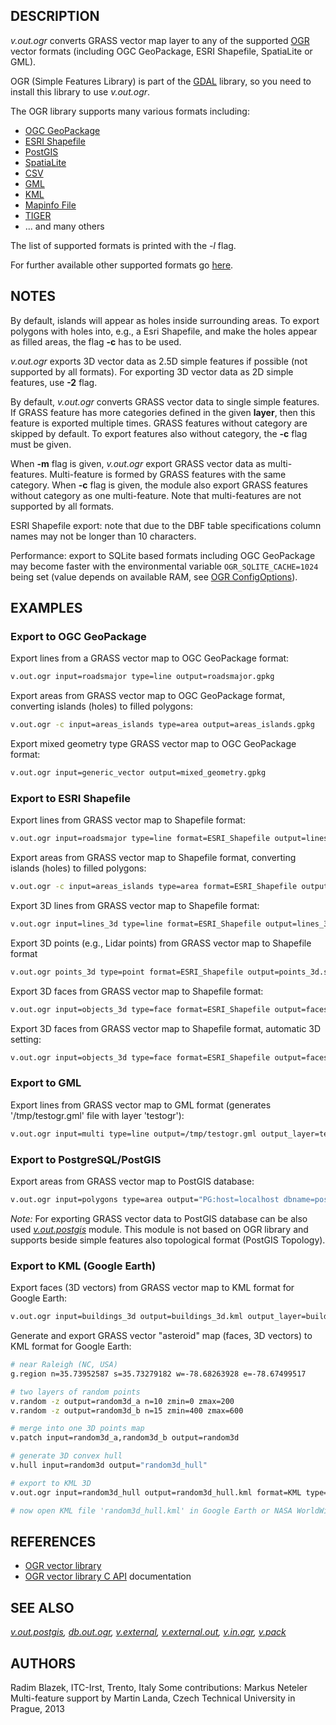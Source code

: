 ## DESCRIPTION

*v.out.ogr* converts GRASS vector map layer to any of the supported
[OGR](https://gdal.org/) vector formats (including OGC GeoPackage, ESRI
Shapefile, SpatiaLite or GML).

OGR (Simple Features Library) is part of the [GDAL](https://gdal.org)
library, so you need to install this library to use *v.out.ogr*.

The OGR library supports many various formats including:

- [OGC GeoPackage](https://gdal.org/en/stable/drivers/vector/gpkg.html)
- [ESRI
  Shapefile](https://gdal.org/en/stable/drivers/vector/shapefile.html)
- [PostGIS](https://gdal.org/en/stable/drivers/vector/pg.html)
- [SpatiaLite](https://gdal.org/en/stable/drivers/vector/sqlite.html)
- [CSV](https://gdal.org/en/stable/drivers/vector/csv.html)
- [GML](https://gdal.org/en/stable/drivers/vector/gml.html)
- [KML](https://gdal.org/en/stable/drivers/vector/kml.html)
- [Mapinfo File](https://gdal.org/en/stable/drivers/vector/mitab.html)
- [TIGER](https://gdal.org/en/stable/drivers/vector/tiger.html)
- ... and many others

The list of supported formats is printed with the *-l* flag.

For further available other supported formats go
[here](https://gdal.org/en/stable/drivers/vector/).

## NOTES

By default, islands will appear as holes inside surrounding areas. To
export polygons with holes into, e.g., a Esri Shapefile, and make the
holes appear as filled areas, the flag **-c** has to be used.

*v.out.ogr* exports 3D vector data as 2.5D simple features if possible
(not supported by all formats). For exporting 3D vector data as 2D
simple features, use **-2** flag.

By default, *v.out.ogr* converts GRASS vector data to single simple
features. If GRASS feature has more categories defined in the given
**layer**, then this feature is exported multiple times. GRASS features
without category are skipped by default. To export features also without
category, the **-c** flag must be given.

When **-m** flag is given, *v.out.ogr* export GRASS vector data as
multi-features. Multi-feature is formed by GRASS features with the same
category. When **-c** flag is given, the module also export GRASS
features without category as one multi-feature. Note that multi-features
are not supported by all formats.

ESRI Shapefile export: note that due to the DBF table specifications
column names may not be longer than 10 characters.

Performance: export to SQLite based formats including OGC GeoPackage may
become faster with the environmental variable `OGR_SQLITE_CACHE=1024`
being set (value depends on available RAM, see [OGR
ConfigOptions](https://trac.osgeo.org/gdal/wiki/ConfigOptions#OGR_SQLITE_CACHE)).

## EXAMPLES

### Export to OGC GeoPackage

Export lines from a GRASS vector map to OGC GeoPackage format:

```bash
v.out.ogr input=roadsmajor type=line output=roadsmajor.gpkg
```

Export areas from GRASS vector map to OGC GeoPackage format, converting
islands (holes) to filled polygons:

```bash
v.out.ogr -c input=areas_islands type=area output=areas_islands.gpkg
```

Export mixed geometry type GRASS vector map to OGC GeoPackage format:

```bash
v.out.ogr input=generic_vector output=mixed_geometry.gpkg
```

### Export to ESRI Shapefile

Export lines from GRASS vector map to Shapefile format:

```bash
v.out.ogr input=roadsmajor type=line format=ESRI_Shapefile output=lines.shp
```

Export areas from GRASS vector map to Shapefile format, converting
islands (holes) to filled polygons:

```bash
v.out.ogr -c input=areas_islands type=area format=ESRI_Shapefile output=areas_islands.shp
```

Export 3D lines from GRASS vector map to Shapefile format:

```bash
v.out.ogr input=lines_3d type=line format=ESRI_Shapefile output=lines_3d.shp lco="SHPT=ARCZ"
```

Export 3D points (e.g., Lidar points) from GRASS vector map to Shapefile
format

```bash
v.out.ogr points_3d type=point format=ESRI_Shapefile output=points_3d.shp lco="SHPT=POINTZ"
```

Export 3D faces from GRASS vector map to Shapefile format:

```bash
v.out.ogr input=objects_3d type=face format=ESRI_Shapefile output=faces_3d.shp lco="SHPT=POLYGONZ"
```

Export 3D faces from GRASS vector map to Shapefile format, automatic 3D
setting:

```bash
v.out.ogr input=objects_3d type=face format=ESRI_Shapefile output=faces_3d.shp"
```

### Export to GML

Export lines from GRASS vector map to GML format (generates
'/tmp/testogr.gml' file with layer 'testogr'):

```bash
v.out.ogr input=multi type=line output=/tmp/testogr.gml output_layer=testogr format=GML
```

### Export to PostgreSQL/PostGIS

Export areas from GRASS vector map to PostGIS database:

```bash
v.out.ogr input=polygons type=area output="PG:host=localhost dbname=postgis user=postgres" output_layer=polymap format=PostgreSQL
```

*Note:* For exporting GRASS vector data to PostGIS database can be also
used *[v.out.postgis](v.out.postgis.md)* module. This module is not
based on OGR library and supports beside simple features also
topological format (PostGIS Topology).

### Export to KML (Google Earth)

Export faces (3D vectors) from GRASS vector map to KML format for Google
Earth:

```bash
v.out.ogr input=buildings_3d output=buildings_3d.kml output_layer=buildings_3d format=KML type=face
```

Generate and export GRASS vector "asteroid" map (faces, 3D vectors) to
KML format for Google Earth:

```bash
# near Raleigh (NC, USA)
g.region n=35.73952587 s=35.73279182 w=-78.68263928 e=-78.67499517

# two layers of random points
v.random -z output=random3d_a n=10 zmin=0 zmax=200
v.random -z output=random3d_b n=15 zmin=400 zmax=600

# merge into one 3D points map
v.patch input=random3d_a,random3d_b output=random3d

# generate 3D convex hull
v.hull input=random3d output="random3d_hull"

# export to KML 3D
v.out.ogr input=random3d_hull output=random3d_hull.kml format=KML type=face dsco="AltitudeMode=absolute"

# now open KML file 'random3d_hull.kml' in Google Earth or NASA WorldWind or ...
```

## REFERENCES

- [OGR vector library](https://gdal.org/)
- [OGR vector library C API](https://gdal.org/api/) documentation

## SEE ALSO

*[v.out.postgis](v.out.postgis.md), [db.out.ogr](db.out.ogr.md),
[v.external](v.external.md), [v.external.out](v.external.out.md),
[v.in.ogr](v.in.ogr.md), [v.pack](v.pack.md)*

## AUTHORS

Radim Blazek, ITC-Irst, Trento, Italy
Some contributions: Markus Neteler
Multi-feature support by Martin Landa, Czech Technical University in
Prague, 2013
